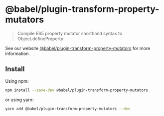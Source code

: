 # @babel/plugin-transform-property-mutators

> Compile ES5 property mutator shorthand syntax to Object.defineProperty

See our website [@babel/plugin-transform-property-mutators](https://babeljs.io/docs/babel-plugin-transform-property-mutators) for more information.

## Install

Using npm:

```sh
npm install --save-dev @babel/plugin-transform-property-mutators
```

or using yarn:

```sh
yarn add @babel/plugin-transform-property-mutators --dev
```
